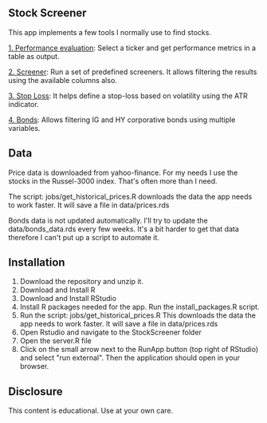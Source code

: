 ## Stock Screener

This app implements a few tools I normally use to find stocks. 

[1. Performance evaluation](https://github.com/martinbel/StockScreener/blob/master/imgs/Performance.jpeg): Select a ticker and get performance metrics in a table as output.

[2. Screener](https://github.com/martinbel/StockScreener/blob/master/imgs/Screener.jpeg): Run a set of predefined screeners. It allows filtering the results using the available columns also. 

[3. Stop Loss](https://github.com/martinbel/StockScreener/blob/master/imgs/StopLoss.jpeg): It helps define a stop-loss based on volatility using the ATR indicator. 

[4. Bonds](https://github.com/martinbel/StockScreener/blob/master/imgs/Bonds.jpeg): Allows filtering IG and HY corporative bonds using multiple variables. 

## Data

Price data is downloaded from yahoo-finance. For my needs I use the stocks in the Russel-3000 index. 
That's often more than I need. 

The script: jobs/get_historical_prices.R downloads the data the app needs to work faster. It will save a file in data/prices.rds

Bonds data is not updated automatically. I'll try to update the data/bonds_data.rds every few weeks. It's a bit harder to get that data therefore I can't put up a script to automate it. 

## Installation

1. Download the repository and unzip it. 
2. Download and Install R
3. Download and Install RStudio
4. Install R packages needed for the app. Run the install_packages.R script.
5. Run the script: jobs/get_historical_prices.R 
This downloads the data the app needs to work faster. It will save a file in data/prices.rds
6. Open Rstudio and navigate to the StockScreener folder
7. Open the server.R file
8. Click on the small arrow next to the RunApp button (top right of RStudio) and select "run external". Then the application should open in your browser. 

## Disclosure

This content is educational. Use at your own care. 
